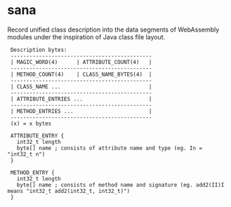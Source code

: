sana
=================

Record unified class description into the data segments of WebAssembly modules under the inspiration of Java class file layout.

```
 Description bytes:
 ---------------------------------------------
 | MAGIC_WORD(4)      | ATTRIBUTE_COUNT(4)   |
 ---------------------------------------------
 | METHOD_COUNT(4)    | CLASS_NAME_BYTES(4)  |
 ---------------------------------------------
 | CLASS_NAME ...                            |
 ---------------------------------------------
 | ATTRIBUTE_ENTRIES ...                     |
 ---------------------------------------------
 | METHOD_ENTRIES ...                        |
 ---------------------------------------------
 (x) = x bytes

 ATTRIBUTE_ENTRY {
   int32_t length
   byte[] name ; consists of attribute name and type (eg. In = "int32_t n")
 }
 
 METHOD_ENTRY {
   int32_t length
   byte[] name ; consists of method name and signature (eg. add2(II)I means "int32_t add2(int32_t, int32_t)")
 }

```
